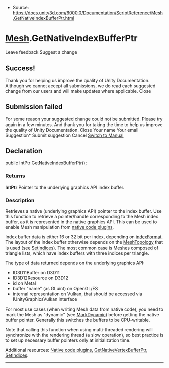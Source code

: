 * Source: https://docs.unity3d.com/6000.0/Documentation/ScriptReference/Mesh.GetNativeIndexBufferPtr.html

#  [Mesh](https://docs.unity3d.com/6000.0/Documentation/ScriptReference/Mesh.html).GetNativeIndexBufferPtr
Leave feedback
Suggest a change
## Success!
Thank you for helping us improve the quality of Unity Documentation. Although we cannot accept all submissions, we do read each suggested change from our users and will make updates where applicable.
Close
## Submission failed
For some reason your suggested change could not be submitted. Please <a>try again</a> in a few minutes. And thank you for taking the time to help us improve the quality of Unity Documentation.
Close
Your name Your email Suggestion* Submit suggestion
Cancel
[Switch to Manual](https://docs.unity3d.com/6000.0/Documentation/Manual/class-Mesh.html "Go to Mesh Component in the Manual")
## Declaration
public IntPtr GetNativeIndexBufferPtr(); 
### Returns
**IntPtr** Pointer to the underlying graphics API index buffer. 
### Description
Retrieves a native (underlying graphics API) pointer to the index buffer.
Use this function to retrieve a pointer/handle corresponding to the Mesh index buffer, as it is represented in the native graphics API. This can be used to enable Mesh manipulation from [native code plugins](https://docs.unity3d.com/6000.0/Documentation/Manual/native-plugin-interface.html).  
  
Index buffer data is either 16 or 32 bit per index, depending on [indexFormat](https://docs.unity3d.com/6000.0/Documentation/ScriptReference/Mesh-indexFormat.html). The layout of the index buffer otherwise depends on the [MeshTopology](https://docs.unity3d.com/6000.0/Documentation/ScriptReference/MeshTopology.html) that is used (see [SetIndices](https://docs.unity3d.com/6000.0/Documentation/ScriptReference/Mesh.SetIndices.html)). The most common case is Meshes composed of triangle lists, which have index buffers with three indices per triangle.  
  
The type of data returned depends on the underlying graphics API:
  * ID3D11Buffer on D3D11
  * ID3D12Resource on D3D12
  * id<MTLBuffer> on Metal
  * buffer "name" (as GLuint) on OpenGL/ES
  * internal representation on Vulkan, that should be accessed via IUnityGraphicsVulkan interface


For most use cases (when writing Mesh data from native code), you need to mark the Mesh as "dynamic" (see [MarkDynamic](https://docs.unity3d.com/6000.0/Documentation/ScriptReference/Mesh.MarkDynamic.html)) before getting the native buffer pointer. Generally this switches the buffers to be CPU-writable.  
  
Note that calling this function when using multi-threaded rendering will synchronize with the rendering thread (a slow operation), so best practice is to set up necessary buffer pointers only at initialization time.  
  
Additional resources: [Native code plugins](https://docs.unity3d.com/6000.0/Documentation/Manual/native-plugin-interface.html), [GetNativeVertexBufferPtr](https://docs.unity3d.com/6000.0/Documentation/ScriptReference/Mesh.GetNativeVertexBufferPtr.html), [SetIndices](https://docs.unity3d.com/6000.0/Documentation/ScriptReference/Mesh.SetIndices.html).
* * *
